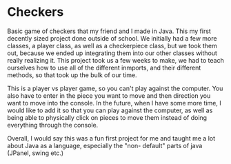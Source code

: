# Checkers
Basic game of checkers that my friend and I made in Java. This my first decently sized project done outside of school.
We initially had a few more classes, a player class, as well as a checkerpiece class, but we took them out, because 
we ended up integrating them into our other classes without really realizing it. This project took us a few weeks to make,
we had to teach ourselves how to use all of the different inmports, and their different methods, so that took up the bulk of
our time.

This is a player vs player game, so you can't play against the computer. You also have to enter in the piece you want to move
and then direction you want to move into the console. In the future, when I have some more time, I would like to add it so
that you can play against the computer, as well as being able to physically click on pieces to move them instead of doing
everything through the console.

Overall, I would say this was a fun first project for me and taught me a lot about Java as a language, especially the "non-
default" parts of java (JPanel, swing etc.)


